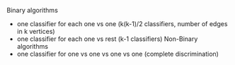 Binary algorithms
  - one classifier for each one vs one (k(k-1)/2 classifiers, number of edges in k vertices)  
  - one classifier for each one vs rest (k-1 classifiers)
Non-Binary algorithms
  - one classifier for one vs one vs one vs one (complete discrimination)
